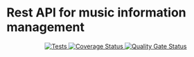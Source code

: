 # Rest API for music information management

<p align='center'>
    <a href='https://github.com/marcocabrerahdez/API-Rest/actions/workflows/test.js.yml'>
      <img alt='Tests' src='https://github.com/marcocabrerahdez/API-Rest/actions/workflows/test.js.yml/badge.svg'/>
    </a>
  <a href='https://coveralls.io/github/marcocabrerahdez/API-Rest?branch=main'>
    <img alt='Coverage Status' src='https://coveralls.io/repos/github/marcocabrerahdez/API-Rest/badge.svg?branch=main'/>
  </a>

  <a href='https://sonarcloud.io/summary/new_code?id=marcocabrerahdez_API-Rest'>
    <img alt='Quality Gate Status' src='https://sonarcloud.io/api/project_badges/measure?project=marcocabrerahdez_API-Rest&metric=alert_status'/>
  </a>
</p>
